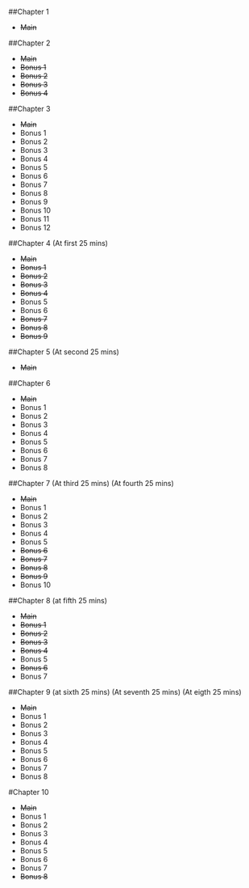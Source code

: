 ##Chapter 1
- ~~Main~~


##Chapter 2
- ~~Main~~
- ~~Bonus 1~~
- ~~Bonus 2~~
- ~~Bonus 3~~
- ~~Bonus 4~~

##Chapter 3
- ~~Main~~
- Bonus 1
- Bonus 2
- Bonus 3
- Bonus 4
- Bonus 5
- Bonus 6
- Bonus 7
- Bonus 8
- Bonus 9
- Bonus 10
- Bonus 11
- Bonus 12

##Chapter 4
(At first 25 mins)
- ~~Main~~
- ~~Bonus 1~~
- ~~Bonus 2~~
- ~~Bonus 3~~
- ~~Bonus 4~~
- Bonus 5
- Bonus 6
- ~~Bonus 7~~
- ~~Bonus 8~~
- ~~Bonus 9~~

##Chapter 5
(At second 25 mins)
- ~~Main~~

##Chapter 6
- ~~Main~~
- Bonus 1
- Bonus 2
- Bonus 3
- Bonus 4
- Bonus 5
- Bonus 6
- Bonus 7
- Bonus 8

##Chapter 7
(At third 25 mins)
(At fourth 25 mins)
- ~~Main~~
- Bonus 1
- Bonus 2
- Bonus 3
- Bonus 4
- Bonus 5
- ~~Bonus 6~~
- ~~Bonus 7~~
- ~~Bonus 8~~
- ~~Bonus 9~~
- Bonus 10

##Chapter 8
(at fifth 25 mins)
- ~~Main~~
- ~~Bonus 1~~
- ~~Bonus 2~~
- ~~Bonus 3~~
- ~~Bonus 4~~
- Bonus 5
- ~~Bonus 6~~
- Bonus 7

##Chapter 9
(at sixth 25 mins)
(At seventh 25 mins)
(At eigth 25 mins)
- ~~Main~~
- Bonus 1
- Bonus 2
- Bonus 3
- Bonus 4
- Bonus 5
- Bonus 6
- Bonus 7
- Bonus 8

#Chapter 10
- ~~Main~~
- Bonus 1
- Bonus 2
- Bonus 3
- Bonus 4
- Bonus 5
- Bonus 6
- Bonus 7
- ~~Bonus 8~~
